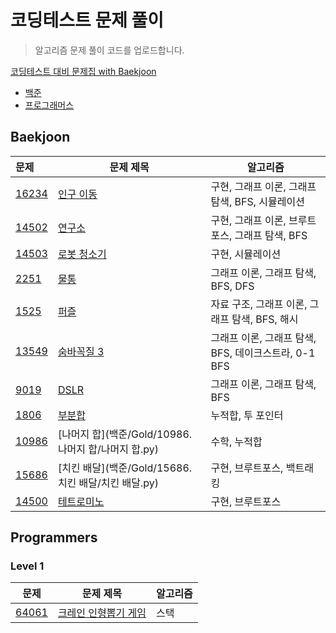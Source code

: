 # 코딩테스트 문제 풀이
> 알고리즘 문제 풀이 코드를 업로드합니다.

[코딩테스트 대비 문제집 with Baekjoon](https://github.com/soyeonii/baekjoon)

- [백준](#baekjoon)
- [프로그래머스](#programmers)
<!-- - [프로그래머스](#programmers)
  - [Level 1](#level-1) :egg:
  - [Level 2](#level-2) :hatching_chick:
  - [Level 3](#level-3) :hatched_chick:
  - [Level 4](#level-4) :chicken:
  - [SQL](#sql) :dolphin: -->


## Baekjoon

| 문제                                            | 문제 제목                                                     | 알고리즘                                              |
| :---------------------------------------------- | ------------------------------------------------------------- | ---------------------------------------------------- |
| [16234](https://www.acmicpc.net/problem/16234)  | [인구 이동](백준/Gold/16234. 인구 이동/인구 이동.py)            | 구현, 그래프 이론, 그래프 탐색, BFS, 시뮬레이션        |
| [14502](https://www.acmicpc.net/problem/14502)  | [연구소](백준/Gold/14502. 연구소/연구소.py)                    | 구현, 그래프 이론, 브루트포스, 그래프 탐색, BFS        |
| [14503](https://www.acmicpc.net/problem/14503)  | [로봇 청소기](백준/Gold/14503. 로봇 청소기/로봇 청소기.py)      | 구현, 시뮬레이션                                      |
| [2251](https://www.acmicpc.net/problem/2251)    | [물통](백준/Gold/2251. 물통/물통.py)                           | 그래프 이론, 그래프 탐색, BFS, DFS                    |
| [1525](https://www.acmicpc.net/problem/1525)    | [퍼즐](백준/Gold/1525. 퍼즐/퍼즐.py)                           | 자료 구조, 그래프 이론, 그래프 탐색, BFS, 해시         |
| [13549](https://www.acmicpc.net/problem/13549)  | [숨바꼭질 3](백준/Gold/13549. 숨바꼭질 3/숨바꼭질 3.py)         | 그래프 이론, 그래프 탐색, BFS, 데이크스트라, 0-1 BFS   |
| [9019](https://www.acmicpc.net/problem/9019)    | [DSLR](백준/Gold/9019. DSLR/DSLR.py)                          | 그래프 이론, 그래프 탐색, BFS                          |
| [1806](https://www.acmicpc.net/problem/1806)    | [부분합](백준/Gold/1806. 부분합/부분합.py)                     | 누적합, 투 포인터                                      |
| [10986](https://www.acmicpc.net/problem/10986)  | [나머지 합](백준/Gold/10986. 나머지 합/나머지 합.py)           | 수학, 누적합                                           |
| [15686](https://www.acmicpc.net/problem/15686)  | [치킨 배달](백준/Gold/15686. 치킨 배달/치킨 배달.py)           | 구현, 브루트포스, 백트래킹                              |
| [14500](https://www.acmicpc.net/problem/14500)  | [테트로미노 ](백준/Gold/14500. 테트로미노/테트로미노.py)       | 구현, 브루트포스                                        |


## Programmers

### Level 1
| 문제                                                                     | 문제 제목                                                                                 | 알고리즘         |
| ------------------------------------------------------------------------ | ---------------------------------------------------------------------------------------- | ---------------- |
| [64061](https://school.programmers.co.kr/learn/courses/30/lessons/64061) | [크레인 인형뽑기 게임](programmers/lv1/64061. 크레인 인형뽑기 게임/크레인 인형뽑기 게임.py) | 스택             |

<!-- ### Level 2
| 문제                                                         | 문제 제목                                                    | 알고리즘                                                     |
| ------------------------------------------------------------ | ------------------------------------------------------------ | ------------------------------------------------------------ |
| [1844](https://programmers.co.kr/learn/courses/30/lessons/1844) | [게임 맵 최단거리](programmers/level2/1844.py)               | BFS                                                          |

### Level 3
| 문제                                                         | 문제 제목                                      | 알고리즘                     |
| ------------------------------------------------------------ | ---------------------------------------------- | ---------------------------- |
| [12900](https://programmers.co.kr/learn/courses/30/lessons/12900) | [2 x n 타일링](programmers/level3/12900.py)    | DP                           |

### Level 4
| 문제                                                         | 문제 제목                               | 알고리즘 |
| ------------------------------------------------------------ | --------------------------------------- | -------- |
| [43236](https://programmers.co.kr/learn/courses/30/lessons/43236) | [징검다리](programmers/level4/43236.py) | 이분탐색 |

### SQL
| 문제                                                         | 문제 제목                                                   | 유형                           |
| ------------------------------------------------------------ | ----------------------------------------------------------- | ------------------------------ |
| [59034](https://programmers.co.kr/learn/courses/30/lessons/59034) | [모든 레코드 조회하기](programmers/sql/59034.sql)           | SELECT                         | -->
